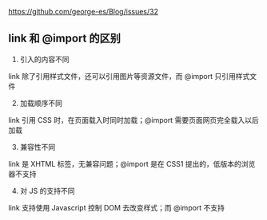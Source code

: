https://github.com/george-es/Blog/issues/32

## link 和 @import 的区别

1. 引入的内容不同

link 除了引用样式文件，还可以引用图片等资源文件，而 @import 只引用样式文件

2. 加载顺序不同

link 引用 CSS 时，在页面载入时同时加载；@import 需要页面网页完全载入以后加载

3. 兼容性不同

link 是 XHTML 标签，无兼容问题；@import 是在 CSS1 提出的，低版本的浏览器不支持

4. 对 JS 的支持不同

link 支持使用 Javascript 控制 DOM 去改变样式；而 @import 不支持